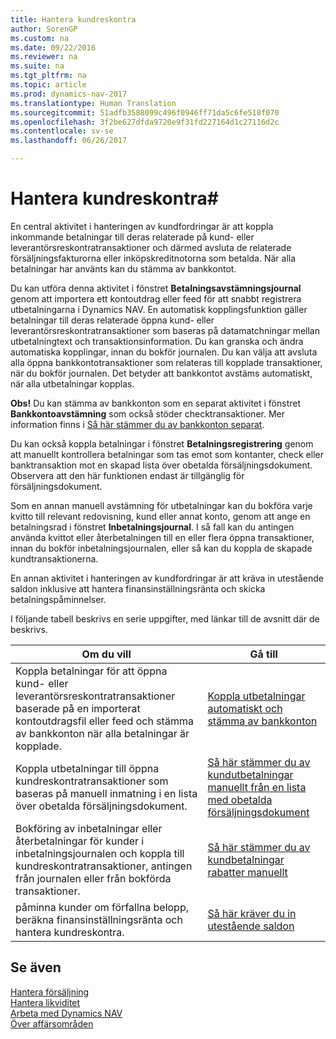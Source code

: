 ```yaml
---
title: Hantera kundreskontra
author: SorenGP
ms.custom: na
ms.date: 09/22/2016
ms.reviewer: na
ms.suite: na
ms.tgt_pltfrm: na
ms.topic: article
ms.prod: dynamics-nav-2017
ms.translationtype: Human Translation
ms.sourcegitcommit: 51adfb3588099c496f0946ff71da5c6fe518f070
ms.openlocfilehash: 3f2be627dfda9720e9f31fd227164d1c27116d2c
ms.contentlocale: sv-se
ms.lasthandoff: 06/26/2017

---
```


# <a name="manage-receivables"></a>Hantera kundreskontra#
En central aktivitet i hanteringen av kundfordringar är att koppla inkommande betalningar till deras relaterade på kund- eller leverantörsreskontratransaktioner och därmed avsluta de relaterade försäljningsfakturorna eller inköpskreditnotorna som betalda. När alla betalningar har använts kan du stämma av bankkontot.  

Du kan utföra denna aktivitet i fönstret **Betalningsavstämningsjournal** genom att importera ett kontoutdrag eller feed för att snabbt registrera utbetalningarna i Dynamics NAV. En automatisk kopplingsfunktion gäller betalningar till deras relaterade öppna kund- eller leverantörsreskontratransaktioner som baseras på datamatchningar mellan utbetalningtext och transaktionsinformation. Du kan granska och ändra automatiska kopplingar, innan du bokför journalen. Du kan välja att avsluta alla öppna bankkontotransaktioner som relateras till kopplade transaktioner, när du bokför journalen. Det betyder att bankkontot avstäms automatiskt, när alla utbetalningar kopplas.

**Obs!** Du kan stämma av bankkonton som en separat aktivitet i fönstret **Bankkontoavstämning** som också stöder checktransaktioner. Mer information finns i [Så här stämmer du av bankkonton separat](bank-how-reconcile-bank-accounts-separately.md).

Du kan också koppla betalningar i fönstret **Betalningsregistrering** genom att manuellt kontrollera betalningar som tas emot som kontanter, check eller banktransaktion mot en skapad lista över obetalda försäljningsdokument. Observera att den här funktionen endast är tillgänglig för försäljningsdokument.

Som en annan manuell avstämning för utbetalningar kan du bokföra varje kvitto till relevant redovisning, kund eller annat konto, genom att ange en betalningsrad i fönstret **Inbetalningsjournal**. I så fall kan du antingen använda kvittot eller återbetalningen till en eller flera öppna transaktioner, innan du bokför inbetalningsjournalen, eller så kan du koppla de skapade kundtransaktionerna.

En annan aktivitet i hanteringen av kundfordringar är att kräva in utestående saldon inklusive att hantera finansinställningsränta och skicka betalningspåminnelser.

I följande tabell beskrivs en serie uppgifter, med länkar till de avsnitt där de beskrivs.

|Om du vill |Gå till |
|---|----|
|Koppla betalningar för att öppna kund- eller leverantörsreskontratransaktioner baserade på en importerat kontoutdragsfil eller feed och stämma av bankkonton när alla betalningar är kopplade.|[Koppla utbetalningar automatiskt och stämma av bankkonton](receivables-apply-payments-auto-reconcile-bank-accounts.md)|
|Koppla utbetalningar till öppna kundreskontratransaktioner som baseras på manuell inmatning i en lista över obetalda försäljningsdokument. | [Så här stämmer du av kundutbetalningar manuellt från en lista med obetalda försäljningsdokument](receivables-how-reconcile-customer-payments-list-unpaid-sales-documents.md)|
|Bokföring av inbetalningar eller återbetalningar för kunder i inbetalningsjournalen och koppla till kundreskontratransaktioner, antingen från journalen eller från bokförda transaktioner. | [Så här stämmer du av kundbetalningar rabatter manuellt](receivables-how-apply-sales-transactions-manually.md) |
|påminna kunder om förfallna belopp, beräkna finansinställningsränta och hantera kundreskontra. | [Så här kräver du in utestående saldon](receivables-collect-outstanding-balances.md) |

## <a name="see-also"></a>Se även
[Hantera försäljning](sales-manage-sales.md)  
[Hantera likviditet](payables-manage-payables.md)  
[Arbeta med Dynamics NAV](ui-work-product.md)  
[Över affärsområden](ui-across-business-areas.md)

